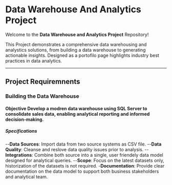 # Data Warehouse And Analytics Project 

Welcome to the ****Data Warehouse and Analytics Project**** Repository!

This Project demonstrates a comprehensive data warehousing and analystics solutions, from building a data warehouse to generating actionable insights. Designed as a portofilo page highlights industry best practices in data analytics.

---

## Project Requiremnents

### Building the Data Warehouse

#### Objective Develop a modren data warehouse using SQL Server to consolidate sales data, enabling analytical reporting and informed decision-making. 

##### Specifications 
--**Data Sources**: Import data from two source systems as CSV file.
--**Data Quality**: Cleanse and reslove data quality issues prior to analysis.
--**Integrations**: Combine both source into a single, user friendely data model designed for analytical queries.
--**Scope**: Focus on the latest datasets only, historization of the datasets is not required.
-**Documentation**: Provide clear documentation on the data model to support both business stakeholders and analytical team.
